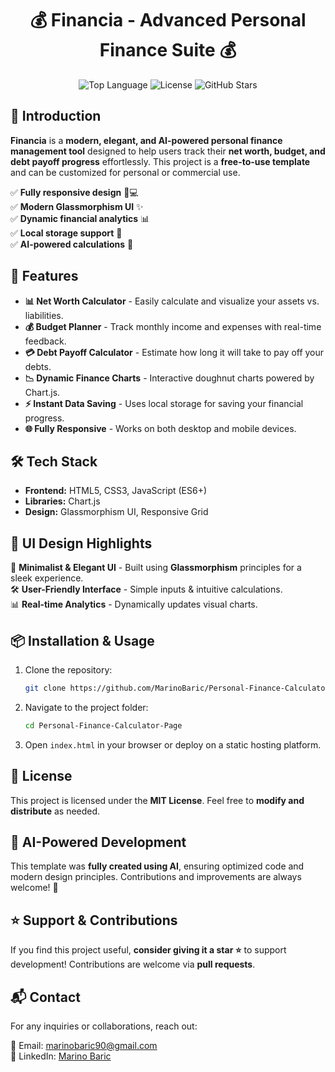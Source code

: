 <h1 align="center">💰 Financia - Advanced Personal Finance Suite 💰</h1>

<p align="center">
  <img src="https://img.shields.io/github/languages/top/MarinoBaric/financia?style=for-the-badge" alt="Top Language">
  <img src="https://img.shields.io/github/license/MarinoBaric/financia?style=for-the-badge" alt="License">
  <img src="https://img.shields.io/github/stars/MarinoBaric/financia?style=for-the-badge" alt="GitHub Stars">
</p>

## 🌟 Introduction

**Financia** is a **modern, elegant, and AI-powered personal finance management tool** designed to help users track their **net worth, budget, and debt payoff progress** effortlessly. This project is a **free-to-use template** and can be customized for personal or commercial use.

✅ **Fully responsive design** 📱💻  
✅ **Modern Glassmorphism UI** ✨  
✅ **Dynamic financial analytics** 📊  
✅ **Local storage support** 💾  
✅ **AI-powered calculations** 🤖  

## 🚀 Features

- **📊 Net Worth Calculator** - Easily calculate and visualize your assets vs. liabilities.
- **💰 Budget Planner** - Track monthly income and expenses with real-time feedback.
- **💳 Debt Payoff Calculator** - Estimate how long it will take to pay off your debts.
- **📉 Dynamic Finance Charts** - Interactive doughnut charts powered by Chart.js.
- **⚡ Instant Data Saving** - Uses local storage for saving your financial progress.
- **🌐 Fully Responsive** - Works on both desktop and mobile devices.

## 🛠️ Tech Stack

- **Frontend:** HTML5, CSS3, JavaScript (ES6+)
- **Libraries:** Chart.js
- **Design:** Glassmorphism UI, Responsive Grid

## 🎨 UI Design Highlights

🎨 **Minimalist & Elegant UI** - Built using **Glassmorphism** principles for a sleek experience.  
🛠️ **User-Friendly Interface** - Simple inputs & intuitive calculations.  
📊 **Real-time Analytics** - Dynamically updates visual charts.  

## 📦 Installation & Usage

1. Clone the repository:
   ```sh
   git clone https://github.com/MarinoBaric/Personal-Finance-Calculator-Page.git
   ```
2. Navigate to the project folder:
   ```sh
   cd Personal-Finance-Calculator-Page
   ```
3. Open `index.html` in your browser or deploy on a static hosting platform.

## 📜 License

This project is licensed under the **MIT License**. Feel free to **modify and distribute** as needed.

## 🤖 AI-Powered Development

This template was **fully created using AI**, ensuring optimized code and modern design principles. Contributions and improvements are always welcome! 🚀

## ⭐ Support & Contributions

If you find this project useful, **consider giving it a star ⭐** to support development! Contributions are welcome via **pull requests**.

## 📬 Contact

For any inquiries or collaborations, reach out:

📧 Email: [marinobaric90@gmail.com](mailto:marinobaric90@gmail.com)  
💼 LinkedIn: [Marino Baric]([https://www.linkedin.com/in/yourusername/](https://www.linkedin.com/in/marino-bari%C4%87-463299331/))  
